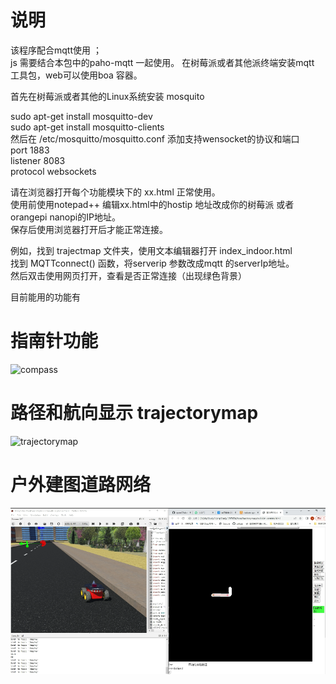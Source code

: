 #  说明
该程序配合mqtt使用 ；  
js 需要结合本包中的paho-mqtt 一起使用。
在树莓派或者其他派终端安装mqtt 工具包，web可以使用boa 容器。  

首先在树莓派或者其他的Linux系统安装 mosquito  

sudo apt-get install mosquitto-dev  
sudo apt-get install mosquitto-clients  
然后在 /etc/mosquitto/mosquitto.conf  添加支持wensocket的协议和端口  
port 1883  
listener 8083  
protocol websockets  

请在浏览器打开每个功能模块下的 xx.html 正常使用。  
使用前使用notepad++  编辑xx.html中的hostip 地址改成你的树莓派 或者 orangepi  nanopi的IP地址。  
保存后使用浏览器打开后才能正常连接。   

例如，找到 trajectmap 文件夹，使用文本编辑器打开 index_indoor.html   
找到  MQTTconnect() 函数，将serverip 参数改成mqtt 的serverIp地址。  
然后双击使用网页打开，查看是否正常连接（出现绿色背景）  




目前能用的功能有  
# 指南针功能  
![compass](https://pic2.zhimg.com/v2-b5a9d596113bdbfc3550533f12df0295_r.jpg)  
# 路径和航向显示 trajectorymap
![trajectorymap](https://pic3.zhimg.com/v2-84c0dfa714909f703525771918b2e64e_r.jpg)  
#  户外建图道路网络
![compass](https://github.com/horo2016/easyMQOS/blob/main/web/%E5%BE%AE%E4%BF%A1%E6%88%AA%E5%9B%BE_20230608102444.png)  


